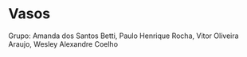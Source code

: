 # Vasos
Grupo: Amanda dos Santos Betti, Paulo Henrique Rocha, Vitor Oliveira Araujo, Wesley Alexandre Coelho 

